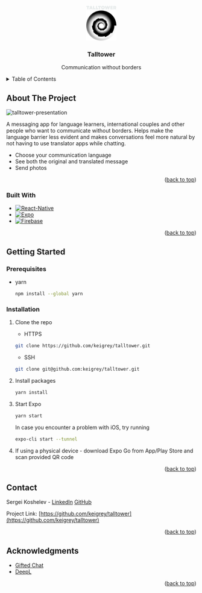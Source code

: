 
<!-- PROJECT LOGO -->
<br />
<div align="center">
  <a href="https://github.com/keigrey/talltower">
    <img src="assets/logo.png" alt="Logo" width="80">
    <br />
    <img src="assets/welcome-logo.png" alt="Logo" width="80" height="80">
  </a>

  <h3 align="center">Talltower</h3>

  <p align="center">
    Communication without borders
  </p>
</div>



<!-- TABLE OF CONTENTS -->
<details>
  <summary>Table of Contents</summary>
  <ol>
    <li>
      <a href="#about-the-project">About The Project</a>
      <ul>
        <li><a href="#built-with">Built With</a></li>
      </ul>
    </li>
    <li>
      <a href="#getting-started">Getting Started</a>
      <ul>
        <li><a href="#prerequisites">Prerequisites</a></li>
        <li><a href="#installation">Installation</a></li>
      </ul>
    </li>
    <li><a href="#usage">Usage</a></li>
    <li><a href="#roadmap">Roadmap</a></li>
    <li><a href="#contributing">Contributing</a></li>
    <li><a href="#license">License</a></li>
    <li><a href="#contact">Contact</a></li>
    <li><a href="#acknowledgments">Acknowledgments</a></li>
  </ol>
</details>



<!-- ABOUT THE PROJECT -->
## About The Project

![talltower-presentation](./presentation/talltower-presentation.gif)


A messaging app for language learners, international couples and other people who want to communicate without borders. Helps make the language barrier less evident and makes conversations feel more natural by not having to use translator apps while chatting.

* Choose your communication language
* See both the original and translated message
* Send photos

<p align="right">(<a href="#readme-top">back to top</a>)</p>



### Built With

* [![React-Native][React-Native]][React-Native-url]
* [![Expo][Expo]][Expo-url]
* [![Firebase][Firebase]][Firebase-url]

<p align="right">(<a href="#readme-top">back to top</a>)</p>



<!-- GETTING STARTED -->
## Getting Started

### Prerequisites

* yarn
  ```sh
  npm install --global yarn
  ```

### Installation

1. Clone the repo
   * HTTPS
   ```sh
   git clone https://github.com/keigrey/talltower.git
   ```
   * SSH
   ```sh
   git clone git@github.com:keigrey/talltower.git
   ```
   
2. Install packages
   ```sh
   yarn install
   ```
3. Start Expo
   ```sh
   yarn start
   ```
   In case you encounter a problem with iOS, try running
   ```sh
   expo-cli start --tunnel
   ```
4. If using a physical device - download Expo Go from App/Play Store and scan provided QR code

<p align="right">(<a href="#readme-top">back to top</a>)</p>

<!-- CONTACT -->
## Contact
Sergei Koshelev - [LinkedIn][linkedin-url] [GitHub](https://github.com/keigrey)

Project Link: [https://github.com/keigrey/talltower](https://github.com/keigrey/talltower)

<p align="right">(<a href="#readme-top">back to top</a>)</p>

<!-- ACKNOWLEDGMENTS -->
## Acknowledgments

* [Gifted Chat](https://github.com/FaridSafi/react-native-gifted-chat)
* [DeepL](https://www.deepl.com/)

<p align="right">(<a href="#readme-top">back to top</a>)</p>



<!-- MARKDOWN LINKS & IMAGES -->
<!-- https://www.markdownguide.org/basic-syntax/#reference-style-links -->
[contributors-shield]: https://img.shields.io/github/contributors/github_username/repo_name.svg?style=for-the-badge
[contributors-url]: https://github.com/github_username/repo_name/graphs/contributors
[forks-shield]: https://img.shields.io/github/forks/github_username/repo_name.svg?style=for-the-badge
[forks-url]: https://github.com/github_username/repo_name/network/members
[stars-shield]: https://img.shields.io/github/stars/github_username/repo_name.svg?style=for-the-badge
[stars-url]: https://github.com/github_username/repo_name/stargazers
[issues-shield]: https://img.shields.io/github/issues/github_username/repo_name.svg?style=for-the-badge
[issues-url]: https://github.com/github_username/repo_name/issues
[license-shield]: https://img.shields.io/github/license/github_username/repo_name.svg?style=for-the-badge
[license-url]: https://github.com/github_username/repo_name/blob/master/LICENSE.txt
[linkedin-shield]: https://img.shields.io/badge/-LinkedIn-black.svg?style=for-the-badge&logo=linkedin&colorB=555
[linkedin-url]: https://www.linkedin.com/in/sergeikoshelev/
[product-screenshot]: images/screenshot.png
[React-Native]: https://img.shields.io/badge/react_native-%2320232a.svg?style=for-the-badge&logo=react&logoColor=%2361DAFB
[React-Native-url]: https://reactnative.dev/
[Expo]: https://img.shields.io/badge/expo-1C1E24?style=for-the-badge&logo=expo&logoColor=#D04A37
[Expo-url]: https://expo.dev/
[Firebase]: https://img.shields.io/badge/firebase-%23039BE5.svg?style=for-the-badge&logo=firebase
[Firebase-url]: https://firebase.google.com/
